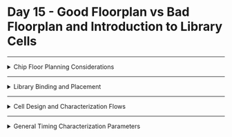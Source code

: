  # Day 15 - Good Floorplan vs Bad Floorplan and Introduction to Library Cells

---
<details>
  <summary>Chip Floor Planning Considerations</summary>

### Key Considerations
1. **Macro Placement**:
   - Logical and physical proximity to the relevant standard cells.
2. **Power Planning**:
   - Ensure sufficient power delivery using top-level metal layers.
3. **Area Utilization**:
   - Optimal utilization to minimize chip size without causing congestion.
4. **Clock Distribution**:
   - Proper CTS design to minimize skew and latency.


# Chip Floor Planning Considerations

This document provides a explanation of chip floor planning concepts, focusing on defining **core and die dimensions**, calculating the **utilization factor**, and understanding the **aspect ratio**.

---

## Step 1: Define Width and Height of Core and Die

The first step in chip floor planning is defining the **width (W)** and **height (H)** of the core and die. These dimensions are essential to arranging the components effectively.

### Example Setup
- **Netlist**: Contains:
  - 2 Flip-Flops (Launch and Capture)
  - Logic gates between them.

The **dimensions** of the logic gates and flip-flops determine the size of the core. These components are represented as **standard cells**, which typically have a square or rectangular shape.

### Steps to Calculate Dimensions
1. **Assign unit sizes** to standard cells:
   - Assume each standard cell occupies **1 square unit**.
   - Flip-Flops also occupy **1 square unit**.

2. **Calculate total area**:
   - Place all cells together and determine their dimensions:
     - Length = **2 units**
     - Width = **2 units**

3. **Core and Die**:
   - The **core** is the region where all the logic is placed.
   - The **die** encapsulates the core and serves as the silicon base for fabrication.

---

## Utilization Factor

The **utilization factor** measures how efficiently the core area is used by the netlist.

### Formula:

$$
\text{Utilization Factor} = \frac{\text{Area Occupied by Netlist}}{\text{Total Core Area}}
$$

#### Example:

- **Area of Netlist:** `2 x 2 = 4 units²`
- **Total Core Area:** `2 x 2 = 4 units²`
- **Utilization Factor:** `4 / 4 = 1.0` (100% utilization)

**Important Note**: In practical scenarios, utilization factors of **50%-60%** are preferred to allow space for additional cells and optimization.

---

## Aspect Ratio

The **aspect ratio** defines the shape of the core and is calculated as:

\[ \text{Aspect Ratio} = \frac{\text{Height}}{\text{Width}} \]

### Examples:

1. **Square Core**:
   - Height = 2
   - Width = 2
   - Aspect Ratio: `2 / 2 = 1.0` (Square shape)

2. **Rectangular Core**:
   - Height = 2
   - Width = 4
   - Aspect Ratio: `2 / 4 = 0.5` (Rectangle shape)

---

## Practical Observations

1. **100% Utilization**:
   - Core is completely occupied.
   - No extra cells can be added.

2. **50% Utilization**:
   - Core has space for additional logic or optimization.

3. **Aspect Ratio of 1**:
   - Indicates a square core, ideal for uniform designs.

4. **Aspect Ratio < 1 or > 1**:
   - Indicates a rectangular core.

---

## Visual Examples

### Core and Die
<img width="980" alt="Screenshot 2024-11-18 at 7 55 10 AM" src="https://github.com/user-attachments/assets/2c7ba53f-0387-4ad7-9a64-74ca0917f21b">

### converting symbols to physical dimensions
<img width="891" alt="Screenshot 2024-11-18 at 7 57 07 AM" src="https://github.com/user-attachments/assets/c067b057-ba87-4501-b755-4fcc995e60ba">

<img width="920" alt="Screenshot 2024-11-18 at 7 57 28 AM" src="https://github.com/user-attachments/assets/cbda7d28-e44d-4d2e-8149-2512f2a2ab98">


### 100% Utilization Example
<img width="406" alt="Screenshot 2024-11-18 at 7 57 54 AM" src="https://github.com/user-attachments/assets/cd570faf-704f-464b-9b95-8cf30a2654b4">

### 50% Utilization Example
<img width="689" alt="Screenshot 2024-11-18 at 7 58 15 AM" src="https://github.com/user-attachments/assets/183ca829-fdb1-4a7b-850d-d3a76bbbb86c">

### Aspect Ratio Demonstration
<img width="1219" alt="Screenshot 2024-11-18 at 7 58 54 AM" src="https://github.com/user-attachments/assets/11cdea7e-143e-40b5-865e-4d43252c465e">

# Concept of Preplaced Cells

Preplaced cells are critical components in chip design and floor planning. They are specific circuit blocks placed on the chip at predefined locations before the automatic placement and routing process. This ensures their locations remain fixed during further stages of the design.

---

## Understanding Utilization Factor and Aspect Ratio

### Example with a Square Core:
- **Core Dimensions:**
  - Height = 4 units
  - Width = 4 units
- **Netlist Area:**
  - \(2 \times 2 = 4 \, \text{units}^2\)
- **Core Area:**
  - \(4 \times 4 = 16 \, \text{units}^2\)
- **Utilization Factor:**
  - \(4 / 16 = 0.25\) (25% utilization)
  - 25% of the chip is utilized by the netlist, leaving 75% available for additional cells and routing.
- **Aspect Ratio:**
  - Height / Width = \(4 / 4 = 1.0\) (Square shape)
    
<img width="761" alt="Screenshot 2024-11-18 at 8 20 12 AM" src="https://github.com/user-attachments/assets/b74aea74-b35d-4a73-8dc6-bbe8b382860c">

---

## What are Preplaced Cells?

Preplaced cells are specific blocks or components that perform essential functions in the circuit. These can include memory units, multipliers, clock dividers, or other reusable modules. 

<img width="612" alt="Screenshot 2024-11-18 at 8 20 44 AM" src="https://github.com/user-attachments/assets/efd00cbb-f3eb-41f4-8588-661d6fca903b">

<img width="738" alt="Screenshot 2024-11-18 at 8 21 02 AM" src="https://github.com/user-attachments/assets/2c231fe5-dc77-49d8-a76b-13d7b6e67dcc">


### Why Use Preplaced Cells?
1. **Reusability:** 
   - Preplaced cells allow certain circuit blocks to be implemented once and reused multiple times in the design.
   - This avoids redundancy and saves chip area.
2. **Isolation:** 
   - These blocks are separated from the main netlist, making them modular and easier to manage.
3. **Fixed Locations:** 
   - The placement of these cells is fixed before the automatic placement and routing process, ensuring no movement or modification by design tools.
     
<img width="375" alt="Screenshot 2024-11-18 at 8 21 22 AM" src="https://github.com/user-attachments/assets/a74e702c-059b-4136-9651-d4d8d4eb5286">

<img width="594" alt="Screenshot 2024-11-18 at 8 21 46 AM" src="https://github.com/user-attachments/assets/953ec970-ea44-4c1b-82e8-bd63a4902c06">

---

## Example of Preplaced Cells

### Step-by-Step Process:
1. **Circuit Segmentation:**
   - Divide a large circuit (e.g., 100K gates) into smaller, manageable blocks (e.g., 50K gates each).
   - Each block is treated as an independent module.

2. **Blackboxing:**
   - The individual blocks are black-boxed, meaning their internal design is hidden from the top-level design.
   - Input and output pins of these blocks are clearly defined.

3. **Placement on Chip:**
   - The blocks are placed at predefined locations on the chip.
   - The placement ensures optimal connectivity and routing.

4. **Fixing Locations:**
   - Once placed, these cells are locked in position.
   - Automatic placement and routing tools are configured not to alter these locations.

---

## Key Advantages of Preplaced Cells
- **Modularity:** Allows for easier design and debugging.
- **Reusability:** Common blocks can be reused across designs.
- **Optimization:** Frees up remaining chip area for other functions.
- **Routing Simplification:** Ensures clear and efficient interconnections.

---

## Practical Examples of Preplaced Cells
- **Memory Blocks:** Critical for storing data and instructions.
- **Clock Gating Cells:** Used for power optimization.
- **Comparators:** Perform specific comparisons as part of the circuit.
- **Other IPs (Intellectual Properties):** Vendor-provided components integrated into the design.

---

## Why Are They Called Preplaced Cells?
- These cells are placed before the automatic placement and routing process.
- Their positions are fixed during the floor planning stage, and no tool or process moves them afterward.

---

## Decoupling Capacitors in Physical Design

<img width="1123" alt="Screenshot 2024-11-18 at 8 37 56 AM" src="https://github.com/user-attachments/assets/f5b4c892-8b5b-44ae-a494-0c3fcc4af2a1">

Decoupling capacitors are essential components in integrated circuits that ensure the stability and proper functionality of the design by managing power supply noise during switching activities.

### Purpose of Decoupling Capacitors

1. **Supply Stability**:
   - When a circuit transitions (e.g., from logic 0 to logic 1), it requires a sudden surge of current.
   - The primary power supply may not be able to deliver this current instantly due to the physical resistance and inductance of the wires, causing voltage drops. This can result in unstable or incorrect logic levels.

2. **Noise Suppression**:
   - Voltage drops in the power supply can create noise in the circuit, which may cause the logic levels to become undefined. Decoupling capacitors help to mitigate these issues by providing immediate current when the circuit switches, ensuring stable voltage levels.
     
<img width="1158" alt="Screenshot 2024-11-18 at 8 38 42 AM" src="https://github.com/user-attachments/assets/7d5915df-6a8d-4b55-91c4-ff6ba9609270">


### How Decoupling Capacitors Work

- **Charge Reservoir**: A decoupling capacitor acts as a reservoir of charge. It gets charged up to the supply voltage and discharges when the circuit switches, providing the necessary current for the transition.
  
- **Reducing Voltage Drops**: When the power supply cannot deliver the required current in time, the decoupling capacitor supplies the charge to the circuit, minimizing voltage drops and ensuring that the circuit can detect correct logic levels.

- **Replenishing Charge**: After the switching activity, the decoupling capacitor replenishes its charge from the main power supply, preparing for the next switch.
- 
<img width="1357" alt="Screenshot 2024-11-18 at 8 39 04 AM" src="https://github.com/user-attachments/assets/488d48eb-e22f-4eab-af95-8a23298c48f2">

### Placement of Decoupling Capacitors

- Decoupling capacitors should be placed physically close to the blocks that require them, reducing the distance between the power source and the circuit to minimize any potential voltage drops.

- They are commonly placed around the power grid, near sensitive blocks like memories or complex logic, to provide stable and continuous power supply during switching activities.
- 
<img width="994" alt="Screenshot 2024-11-18 at 8 39 26 AM" src="https://github.com/user-attachments/assets/82ad7217-637b-4ed9-abbd-d1f51b806e8a">

#### **Example of Placement**:

```plaintext
Power supply  -->  Decoupling Capacitors  -->  Logic Block
```

#### Benefits of Decoupling Capacitors

  - Stable Switching: They ensure that logic transitions (0 to 1 or 1 to 0) happen without interference from supply noise or voltage drops.
  - Prevent Logic Errors: By maintaining stable voltage levels, decoupling capacitors prevent logic errors that may arise from undefined voltage levels.
  - Improved Reliability: Their presence increases the overall reliability of the circuit by minimizing the effects of power supply fluctuations.

---

## Power Planning in Physical Design

In this section, we explore the problem of current demand and how power planning can help manage voltage drop issues in complex circuits. Specifically, we discuss the effects of having a single power supply line versus multiple power supply lines in a design.

### Problem Statement

We start by considering a circuit where each element requires current. A decoupling capacitor is typically used to supply this current during switching activities. However, when multiple instances of a macro are repeated across the chip, this creates a larger current demand for each element within the circuit. 

For instance, assume we have a macro repeated four times on the chip. Each of these blocks will need to tap into the power supply to maintain the signal integrity when logic transitions occur.

### Signal Integrity and Power Supply Challenges

When a signal transitions from logic 0 to logic 1 (or vice versa), the entire signal line must maintain its integrity to ensure that the load receives the same shape of the signal. This signal line is typically connected to a power supply, which provides the necessary current. However, if the distance between the signal line and the power supply is too long, the signal might suffer from **voltage drops** due to the resistance of the connecting lines.

#### Voltage Drop Scenario

In a typical scenario, a power supply is placed at one point of the circuit, and the power is distributed across multiple blocks. However, if there are multiple blocks and each is demanding current at the same time, there can be a **voltage droop** because the power supply may not be able to meet the demand of all blocks simultaneously. 

Consider the example of a 16-bit bus:

- When the logic of the bus switches, the capacitors that were charged to a logic 1 will discharge to logic 0.
- Since all capacitors switch at the same time, they all demand current from the power supply simultaneously. 
- This can cause a **ground bounce** or voltage droop, which is similar to the situation where multiple water taps are opened at the same time, leading to an increase in water level temporarily before settling down. If the voltage droop exceeds the noise margin, the system may enter an **undefined state**.

#### Effect of Voltage Droop

The voltage droop occurs because a single power supply is expected to meet the demands of all blocks at once. If the power supply is too far away or cannot provide enough current, the voltage on the signal line might drop below the required level. This can result in improper logic levels being received by the load, leading to potential errors or undefined behavior.

### Solution: Multiple Power Supplies

To address this problem, **multiple power supplies** are introduced across the chip. Instead of relying on a single power source, power is supplied to each block from its nearest power supply pin. This approach helps to minimize voltage drops by distributing the current demand across multiple power sources, ensuring that each block gets the power it needs without causing significant voltage droop.

#### How Multiple Power Supplies Solve the Problem

1. **Reduced Voltage Droop**: By using multiple power supply lines (VDD, VSS) throughout the chip, each logic block can tap into the nearest power supply, reducing the overall load on any single power supply line.
2. **Signal Integrity**: With power supplies located closer to the logic blocks, the signal lines retain their integrity as the distance between the power supply and the load is minimized.
3. **Decoupling Capacitors**: While decoupling capacitors are still used, they are more effectively placed when multiple power supplies are available, ensuring that the signal transitions remain stable and noise-free.

### Power Planning Strategy

In modern chip designs, the power supply layout involves carefully planning the **VDD** (power) and **VSS** (ground) lines. These lines are distributed across the chip in a grid-like pattern to ensure that power is available as close as possible to each logic block. 

#### Key Points in Power Planning:

- **Multiple Power Lines**: A combination of vertical and horizontal VDD/VSS lines are laid out to ensure uniform power distribution across the chip.
- **Decoupling Capacitors**: Capacitors are strategically placed near the critical logic blocks to provide additional current during switching activities.
- **Power Supply Proximity**: Each logic block should have access to the nearest power supply to minimize the impact of voltage drops and ensure reliable signal integrity.

</details>

---

<details>
  <summary>Library Binding and Placement</summary>

### Library Binding
- The process of linking RTL (Register Transfer Level) code to specific standard cells in the library.
- Ensures that logic gates used in the design match the technology specifications.

### Placement
- Arranging standard cells in the defined rows of the chip's floorplan.
- Two types:
  - **Global Placement**: Approximate locations of cells.
  - **Detailed Placement**: Final legal placement in rows with spacing rules.

### Tools Used
- **Yosys**: For synthesis.
- **OpenROAD**: For placement and routing.


</details>

---

<details>
  <summary>Cell Design and Characterization Flows</summary>

### Design Flow
1. **Design Entry**: Define the cell's functionality using Verilog or VHDL.
2. **Simulation**: Validate logical correctness.
3. **Synthesis**: Convert high-level description into gates.
4. **Layout Design**: Create a physical representation of the cell.

### Characterization Flow
1. **SPICE Simulation**: Measure the cell's electrical characteristics.
2. **Library Creation**:
   - Generate `.lib` files with timing, power, and area details.
3. **Integration**:
   - Add the characterized cell to the standard cell library.

</details>

---

<details>
  <summary>General Timing Characterization Parameters</summary>

### Key Parameters
- **Setup Time**:
  - Minimum time before the clock edge for the input to be stable.
- **Hold Time**:
  - Minimum time after the clock edge for the input to remain stable.
- **Propagation Delay**:
  - Time taken for a signal to travel from input to output.
- **Clock Skew**:
  - Difference in clock arrival times across the chip.

### Importance
- Helps in meeting timing constraints for synchronous designs.
- Ensures reliability and performance of the design under different conditions.

</details>
